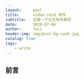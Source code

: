 ```yaml
---
layout:     post
title:      video-reid 写作
subtitle:   记录一下论文写作素材
date:       2020-07-06
author:     Yuci
header-img: img/post-bg-cook.jpg
catalog: true
tags:
    - write
---
```


## 前言


